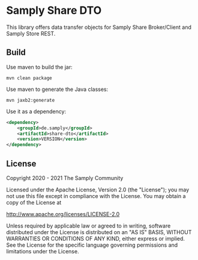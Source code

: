 # Samply Share DTO

This library offers data transfer objects for Samply Share Broker/Client and
Samply Store REST.


## Build

Use maven to build the jar:

```
mvn clean package
```

Use maven to generate the Java classes:

```
mvn jaxb2:generate
```

Use it as a dependency:

```xml
<dependency>
    <groupId>de.samply</groupId>
    <artifactId>share-dto</artifactId>
    <version>VERSION</version>
</dependency>
```

## License
       
Copyright 2020 - 2021 The Samply Community
       
Licensed under the Apache License, Version 2.0 (the "License"); you may not use this file except in compliance with the License. You may obtain a copy of the License at
       
http://www.apache.org/licenses/LICENSE-2.0
       
Unless required by applicable law or agreed to in writing, software distributed under the License is distributed on an "AS IS" BASIS, WITHOUT WARRANTIES OR CONDITIONS OF ANY KIND, either express or implied. See the License for the specific language governing permissions and limitations under the License.
